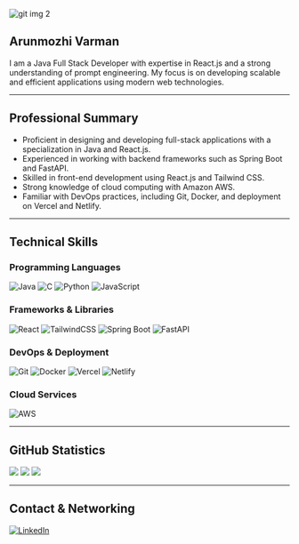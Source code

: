 ![git img 2](https://github.com/user-attachments/assets/3abf2ca4-1ae3-4b19-ad36-a718b358f997)

## Arunmozhi Varman
I am a Java Full Stack Developer with expertise in React.js and a strong understanding of prompt engineering. My focus is on developing scalable and efficient applications using modern web technologies.

---

## Professional Summary
- Proficient in designing and developing full-stack applications with a specialization in Java and React.js.  
- Experienced in working with backend frameworks such as Spring Boot and FastAPI.  
- Skilled in front-end development using React.js and Tailwind CSS.  
- Strong knowledge of cloud computing with Amazon AWS.  
- Familiar with DevOps practices, including Git, Docker, and deployment on Vercel and Netlify.  

---

## Technical Skills

### Programming Languages
![Java](https://img.shields.io/badge/java-%23ED8B00.svg?style=for-the-badge&logo=openjdk&logoColor=white)  ![C](https://img.shields.io/badge/c-%2300599C.svg?style=for-the-badge&logo=c&logoColor=white)  ![Python](https://img.shields.io/badge/python-3670A0?style=for-the-badge&logo=python&logoColor=ffdd54)  ![JavaScript](https://img.shields.io/badge/javascript-%23323330.svg?style=for-the-badge&logo=javascript&logoColor=%23F7DF1E)  

### Frameworks & Libraries
![React](https://img.shields.io/badge/react-%2320232a.svg?style=for-the-badge&logo=react&logoColor=%2361DAFB)  ![TailwindCSS](https://img.shields.io/badge/tailwindcss-%2338B2AC.svg?style=for-the-badge&logo=tailwind-css&logoColor=white)  ![Spring Boot](https://img.shields.io/badge/Spring%20Boot-%236DB33F.svg?style=for-the-badge&logo=springboot&logoColor=white)  ![FastAPI](https://img.shields.io/badge/FastAPI-005571?style=for-the-badge&logo=fastapi)  

### DevOps & Deployment
![Git](https://img.shields.io/badge/git-%23F05033.svg?style=for-the-badge&logo=git&logoColor=white)  ![Docker](https://img.shields.io/badge/docker-%230db7ed.svg?style=for-the-badge&logo=docker&logoColor=white)  ![Vercel](https://img.shields.io/badge/vercel-%23000000.svg?style=for-the-badge&logo=vercel&logoColor=white)  ![Netlify](https://img.shields.io/badge/netlify-%23000000.svg?style=for-the-badge&logo=netlify&logoColor=#00C7B7)  

### Cloud Services
![AWS](https://img.shields.io/badge/Amazon%20AWS-%23232F3E.svg?style=for-the-badge&logo=amazon-aws&logoColor=white)  

---

## GitHub Statistics
![](https://github-readme-stats.vercel.app/api?username=AMV0027&theme=monokai&hide_border=true&include_all_commits=false&count_private=false)  ![](https://github-readme-streak-stats.herokuapp.com/?user=AMV0027&theme=monokai&hide_border=true)  ![](https://github-readme-stats.vercel.app/api/top-langs/?username=AMV0027&theme=monokai&hide_border=true&include_all_commits=false&count_private=false&layout=compact)  

---

## Contact & Networking
[![LinkedIn](https://img.shields.io/badge/LinkedIn-%230077B5.svg?logo=linkedin&logoColor=white)](https://linkedin.com/in/arunmozhi-varman-2565b3266/)  
